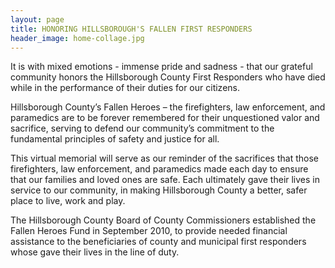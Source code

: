 ```yaml
---
layout: page
title: HONORING HILLSBOROUGH'S FALLEN FIRST RESPONDERS
header_image: home-collage.jpg
---
```


It is with mixed emotions - immense pride and sadness - that our grateful community honors the Hillsborough County First Responders who have died while in the performance of their duties for our citizens.

Hillsborough County’s Fallen Heroes – the firefighters, law enforcement, and paramedics are to be forever remembered for their unquestioned valor and sacrifice, serving to defend our community’s commitment to the fundamental principles of safety and justice for all.

This virtual memorial will serve as our reminder of the sacrifices that those firefighters, law enforcement, and paramedics made each day to ensure that our families and loved ones are safe. Each ultimately gave their lives in service to our community, in making Hillsborough County a better, safer place to live, work and play.

<div class="well well-sm">
The Hillsborough County Board of County Commissioners established the Fallen Heroes Fund in September 2010, to provide needed financial assistance to the beneficiaries of county and municipal first responders whose gave their lives in the line of duty.
</div>
